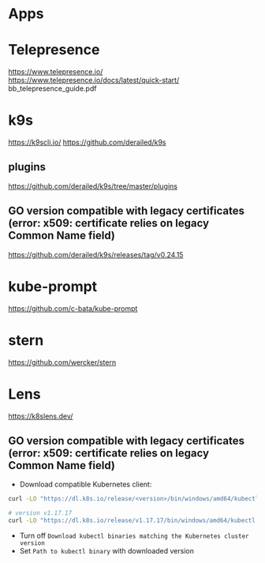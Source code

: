 # Apps

# Telepresence
https://www.telepresence.io/
https://www.telepresence.io/docs/latest/quick-start/
bb_telepresence_guide.pdf

# k9s
https://k9scli.io/
https://github.com/derailed/k9s
## plugins
https://github.com/derailed/k9s/tree/master/plugins
## GO version compatible with legacy certificates (error: x509: certificate relies on legacy Common Name field)
https://github.com/derailed/k9s/releases/tag/v0.24.15

# kube-prompt
https://github.com/c-bata/kube-prompt

# stern
https://github.com/wercker/stern

# Lens
https://k8slens.dev/
## GO version compatible with legacy certificates (error: x509: certificate relies on legacy Common Name field)
- Download compatible Kubernetes client:
```bash
curl -LO "https://dl.k8s.io/release/<version>/bin/windows/amd64/kubectl.exe"
```
```bash
# version v1.17.17
curl -LO "https://dl.k8s.io/release/v1.17.17/bin/windows/amd64/kubectl.exe"
```
- Turn off `Download kubectl binaries matching the Kubernetes cluster version`
- Set `Path to kubectl binary` with downloaded version
